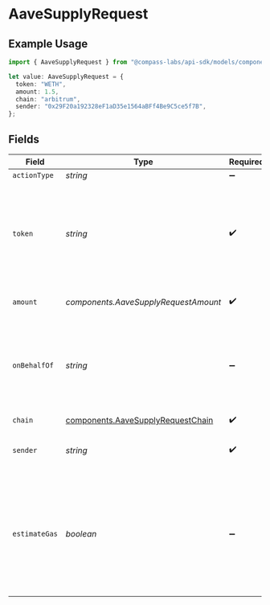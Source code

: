# AaveSupplyRequest

## Example Usage

```typescript
import { AaveSupplyRequest } from "@compass-labs/api-sdk/models/components";

let value: AaveSupplyRequest = {
  token: "WETH",
  amount: 1.5,
  chain: "arbitrum",
  sender: "0x29F20a192328eF1aD35e1564aBFf4Be9C5ce5f7B",
};
```

## Fields

| Field                                                                                                                        | Type                                                                                                                         | Required                                                                                                                     | Description                                                                                                                  | Example                                                                                                                      |
| ---------------------------------------------------------------------------------------------------------------------------- | ---------------------------------------------------------------------------------------------------------------------------- | ---------------------------------------------------------------------------------------------------------------------------- | ---------------------------------------------------------------------------------------------------------------------------- | ---------------------------------------------------------------------------------------------------------------------------- |
| `actionType`                                                                                                                 | *string*                                                                                                                     | :heavy_minus_sign:                                                                                                           | N/A                                                                                                                          |                                                                                                                              |
| `token`                                                                                                                      | *string*                                                                                                                     | :heavy_check_mark:                                                                                                           | The symbol or address of the underlying asset to supply as collateral. You can borrow against it..                           | WETH                                                                                                                         |
| `amount`                                                                                                                     | *components.AaveSupplyRequestAmount*                                                                                         | :heavy_check_mark:                                                                                                           | The amount of the asset to supply                                                                                            | 1.5                                                                                                                          |
| `onBehalfOf`                                                                                                                 | *string*                                                                                                                     | :heavy_minus_sign:                                                                                                           | The address on behalf of whom the supply is made. Defaults to the transaction sender.                                        |                                                                                                                              |
| `chain`                                                                                                                      | [components.AaveSupplyRequestChain](../../models/components/aavesupplyrequestchain.md)                                       | :heavy_check_mark:                                                                                                           | N/A                                                                                                                          |                                                                                                                              |
| `sender`                                                                                                                     | *string*                                                                                                                     | :heavy_check_mark:                                                                                                           | The address of the transaction sender.                                                                                       | 0x29F20a192328eF1aD35e1564aBFf4Be9C5ce5f7B                                                                                   |
| `estimateGas`                                                                                                                | *boolean*                                                                                                                    | :heavy_minus_sign:                                                                                                           | Determines whether to estimate gas costs for transactions, also verifying that the transaction can be successfully executed. |                                                                                                                              |